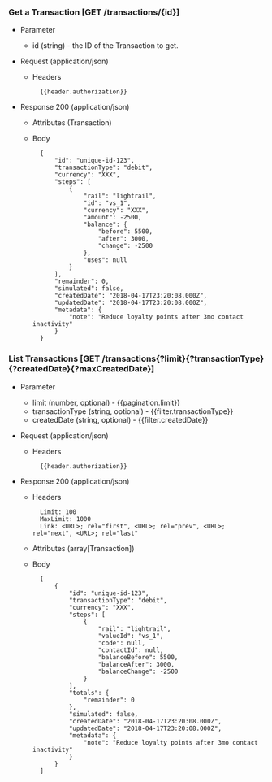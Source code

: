 ### Get a Transaction [GET /transactions/{id}]

+ Parameter
    + id (string) - the ID of the Transaction to get.

+ Request (application/json)
    + Headers
    
            {{header.authorization}}

+ Response 200 (application/json)
    + Attributes (Transaction)

    + Body

            {
                "id": "unique-id-123",
                "transactionType": "debit",
                "currency": "XXX",
                "steps": [
                    {
                        "rail": "lightrail",
                        "id": "vs_1",
                        "currency": "XXX",
                        "amount": -2500,
                        "balance": {
                            "before": 5500,
                            "after": 3000,
                            "change": -2500
                        },
                        "uses": null
                    }
                ],
                "remainder": 0,
                "simulated": false,
                "createdDate": "2018-04-17T23:20:08.000Z",
                "updatedDate": "2018-04-17T23:20:08.000Z",
                "metadata": {
                    "note": "Reduce loyalty points after 3mo contact inactivity"
                }
            }

### List Transactions [GET /transactions{?limit}{?transactionType}{?createdDate}{?maxCreatedDate}]

+ Parameter
    + limit (number, optional) - {{pagination.limit}}
    + transactionType (string, optional) - {{filter.transactionType}}
    + createdDate (string, optional) - {{filter.createdDate}}

+ Request (application/json)
    + Headers
    
            {{header.authorization}}

+ Response 200 (application/json)
    + Headers
        
            Limit: 100
            MaxLimit: 1000
            Link: <URL>; rel="first", <URL>; rel="prev", <URL>; rel="next", <URL>; rel="last"
        
    + Attributes (array[Transaction])

    + Body

            [
                {
                    "id": "unique-id-123",
                    "transactionType": "debit",
                    "currency": "XXX",
                    "steps": [
                        {
                            "rail": "lightrail",
                            "valueId": "vs_1",
                            "code": null,
                            "contactId": null,
                            "balanceBefore": 5500,
                            "balanceAfter": 3000,
                            "balanceChange": -2500
                        }
                    ],
                    "totals": {
                        "remainder": 0
                    },
                    "simulated": false,
                    "createdDate": "2018-04-17T23:20:08.000Z",
                    "updatedDate": "2018-04-17T23:20:08.000Z",
                    "metadata": {
                        "note": "Reduce loyalty points after 3mo contact inactivity"
                    }
                }
            ]
